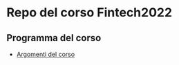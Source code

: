 # Repo del corso Fintech2022

## Programma del corso

* [Argomenti del corso]('materiale/../materiale/programma.md')
